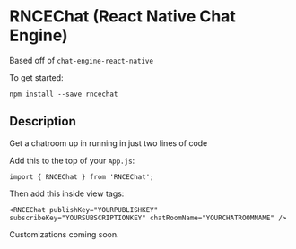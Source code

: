 # RNCEChat (React Native Chat Engine)

Based off of `chat-engine-react-native`

To get started:
```
npm install --save rncechat
```

## Description
Get a chatroom up in running in just two lines of code

Add this to the top of your `App.js`:
```
import { RNCEChat } from 'RNCEChat';
```

Then add this inside view tags:
```
<RNCEChat publishKey="YOURPUBLISHKEY" subscribeKey="YOURSUBSCRIPTIONKEY" chatRoomName="YOURCHATROOMNAME" />
```

Customizations coming soon.